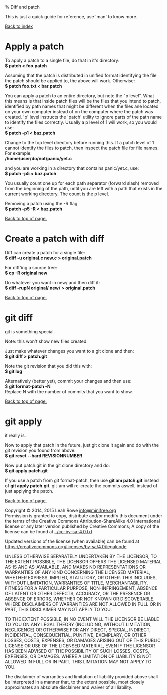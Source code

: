 % Diff and patch 

This is just a quick guide for reference, use 'man' to know more.

[Back to index](./)



Apply a patch
=============

To apply a patch to a single file, do that in it's directory:\
**\$ patch < foo.patch**

Assuming that the patch is distributed in unified format identifying the
file the patch should be applied to, the above will work. Otherwise:\
**\$ patch foo.txt < bar.patch**

You can apply a patch to an entire directory, but note the "p level".
What this means is that inside patch files will be the files that you
intend to patch, identified by path names that might be different when
the files ane located on your own computer instead of on the computer
where the patch was created. 'p' level instructs the 'patch' utility
to ignore parts of the path name to identify the files correctly.
Usually a p level of 1 will work, so you would use:\
**\$ patch -p1 < baz.patch**

Change to the top level directory before running this. If a patch level
of 1 cannot identify the files to patch, then inspect the patch file for
file names. For example:\
**/home/user/do/not/panic/yet.c**

and you are working in a directory that contains panic/yet.c, use:\
**\$ patch -p5 < baz.patch**

You usually count one up for each path separator (forward slash) removed
from the beginning of the path, until you are left with a path that
exists in the current working directory. The count is the p level.

Removing a patch using the -R flag\
**\$ patch -p5 -R < baz.patch**

[Back to top of page.](#pagetop)



Create a patch with diff
========================

Diff can create a patch for a single file:\
**\$ diff -u original.c new.c > original.patch**

For diff'ing a source tree:\
**\$ cp -R original new**

Do whatever you want in new/ and then diff it:\
**\$ diff -rupN original/ new/ > original.patch**

[Back to top of page.](#pagetop)



git diff
========

git is something special.

Note: this won't show new files created.

Just make whatever changes you want to a git clone and then:\
**\$ git diff > patch.git**

Note the git revision that you did this with:\
**\$ git log**

Alternatively (better yet), commit your changes and then use:\
\$ **git format-patch -N**\
Replace N with the number of commits that you want to show.

[Back to top of page.](#pagetop)



git apply
=========

it really is.

Now to apply that patch in the future, just git clone it again and do
with the git revision you found from above:\
**\$ git reset \--hard REVISIONNUMBER**

Now put patch.git in the git clone directory and do:\
**\$ git apply patch.git**

If you use a patch from git format-patch, then use **git am patch.git**
instead of **git apply patch.git**. git-am will re-create the commits
aswell, instead of just applying the patch.

[Back to top of page.](#pagetop)



Copyright © 2014, 2015 Leah Rowe <info@minifree.org>\
Permission is granted to copy, distribute and/or modify this document
under the terms of the Creative Commons Attribution-ShareAlike 4.0
International license or any later version published by Creative
Commons; A copy of the license can be found at
[../cc-by-sa-4.0.txt](../cc-by-sa-4.0.txt)

Updated versions of the license (when available) can be found at
<https://creativecommons.org/licenses/by-sa/4.0/legalcode>

UNLESS OTHERWISE SEPARATELY UNDERTAKEN BY THE LICENSOR, TO THE EXTENT
POSSIBLE, THE LICENSOR OFFERS THE LICENSED MATERIAL AS-IS AND
AS-AVAILABLE, AND MAKES NO REPRESENTATIONS OR WARRANTIES OF ANY KIND
CONCERNING THE LICENSED MATERIAL, WHETHER EXPRESS, IMPLIED, STATUTORY,
OR OTHER. THIS INCLUDES, WITHOUT LIMITATION, WARRANTIES OF TITLE,
MERCHANTABILITY, FITNESS FOR A PARTICULAR PURPOSE, NON-INFRINGEMENT,
ABSENCE OF LATENT OR OTHER DEFECTS, ACCURACY, OR THE PRESENCE OR ABSENCE
OF ERRORS, WHETHER OR NOT KNOWN OR DISCOVERABLE. WHERE DISCLAIMERS OF
WARRANTIES ARE NOT ALLOWED IN FULL OR IN PART, THIS DISCLAIMER MAY NOT
APPLY TO YOU.

TO THE EXTENT POSSIBLE, IN NO EVENT WILL THE LICENSOR BE LIABLE TO YOU
ON ANY LEGAL THEORY (INCLUDING, WITHOUT LIMITATION, NEGLIGENCE) OR
OTHERWISE FOR ANY DIRECT, SPECIAL, INDIRECT, INCIDENTAL, CONSEQUENTIAL,
PUNITIVE, EXEMPLARY, OR OTHER LOSSES, COSTS, EXPENSES, OR DAMAGES
ARISING OUT OF THIS PUBLIC LICENSE OR USE OF THE LICENSED MATERIAL, EVEN
IF THE LICENSOR HAS BEEN ADVISED OF THE POSSIBILITY OF SUCH LOSSES,
COSTS, EXPENSES, OR DAMAGES. WHERE A LIMITATION OF LIABILITY IS NOT
ALLOWED IN FULL OR IN PART, THIS LIMITATION MAY NOT APPLY TO YOU.

The disclaimer of warranties and limitation of liability provided above
shall be interpreted in a manner that, to the extent possible, most
closely approximates an absolute disclaimer and waiver of all liability.

